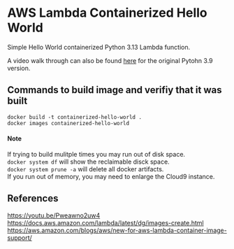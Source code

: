 # AWS Lambda Containerized Hello World
Simple Hello World containerized Python 3.13 Lambda function.

A video walk through can also be found [here](https://youtu.be/Pweawno2uw4) for the 
original Pytohn 3.9 version.
## Commands to build image and verifiy that it was built
```shell
docker build -t containerized-hello-world .
docker images containerized-hello-world
```

#### Note
If trying to build mulitple times you may run out of disk space.   
`docker system df` will show the reclaimable disck space.   
`docker system prune -a` will delete all docker artifacts.   
If you run out of memory, you may need to enlarge the Cloud9 instance.


## References
https://youtu.be/Pweawno2uw4   
https://docs.aws.amazon.com/lambda/latest/dg/images-create.html    
https://aws.amazon.com/blogs/aws/new-for-aws-lambda-container-image-support/

